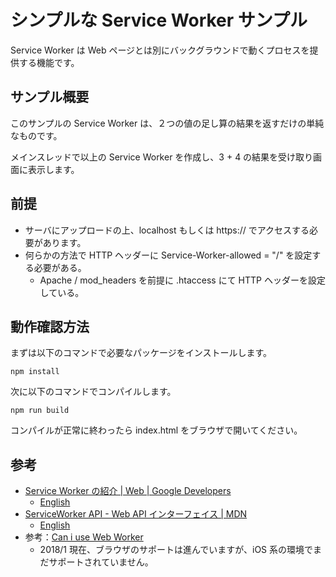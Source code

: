 # シンプルな Service Worker サンプル

Service Worker は Web ページとは別にバックグラウンドで動くプロセスを提供する機能です。

## サンプル概要

このサンプルの Service Worker は、２つの値の足し算の結果を返すだけの単純なものです。

メインスレッドで以上の Service Worker を作成し、3 + 4 の結果を受け取り画面に表示します。

## 前提

 * サーバにアップロードの上、localhost もしくは https:// でアクセスする必要があります。
 * 何らかの方法で HTTP ヘッダーに Service-Worker-allowed = "/" を設定する必要がある。
   * Apache / mod_headers を前提に .htaccess にて HTTP ヘッダーを設定している。

## 動作確認方法

まずは以下のコマンドで必要なパッケージをインストールします。

    npm install

次に以下のコマンドでコンパイルします。

    npm run build

コンパイルが正常に終わったら index.html をブラウザで開いてください。

## 参考

 * [Service Worker の紹介 | Web | Google Developers](https://developers.google.com/web/fundamentals/primers/service-workers/?hl=ja)
   * [English](https://developers.google.com/web/fundamentals/primers/service-workers/)
 * [ServiceWorker API - Web API インターフェイス | MDN](https://developer.mozilla.org/ja/docs/Web/API/ServiceWorker_API)
   * [English](https://developer.mozilla.org/en-US/docs/Web/API/Service_Worker_API)
 * 参考：[Can i use Web Worker](https://caniuse.com/#search=Service%20Worker)
   * 2018/1 現在、ブラウザのサポートは進んでいますが、iOS 系の環境でまだサポートされていません。